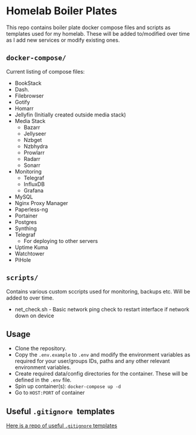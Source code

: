 # Homelab Boiler Plates

This repo contains boiler plate docker compose files and scripts as templates used for my homelab. These will be added to/modified over time as I add new services or modify existing ones. 

## `docker-compose/`

Current listing of compose files:

* BookStack
* Dash.
* Filebrowser
* Gotify
* Homarr
* Jellyfin (Initially created outside media stack)
* Media Stack
    * Bazarr
    * Jellyseer
    * Nzbget
    * Nzbhydra
    * Prowlarr
    * Radarr
    * Sonarr
* Monitoring
    * Telegraf
    * InfluxDB
    * Grafana
* MySQL
* Nginx Proxy Manager
* Paperless-ng
* Portainer
* Postgres
* Synthing
* Telegraf
    * For deploying to other servers
* Uptime Kuma
* Watchtower
* PiHole

## `scripts/`

Contains various custom sccripts used for monitoring, backups etc. Will be added to over time.

* net_check.sh - Basic network ping check to restart interface if network down on device

## Usage

* Clone the repository.
* Copy the `.env.example` to `.env` and modify the environment variables as required for your user/groups IDs, paths and any other relevant environment variables.
* Create required data/config directories for the container. These will be defined in the `.env` file.
* Spin up container(s): `docker-compose up -d`
* Go to `HOST:PORT` of container

## Useful `.gitignore `templates

[Here is a repo of useful `.gitignore` templates](https://github.com/github/gitignore)